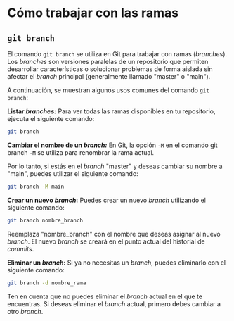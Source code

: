 # Cómo trabajar con las ramas

## `git branch`

El comando `git branch` se utiliza en Git para trabajar con ramas (*branches*). Los *branches* son versiones paralelas de un repositorio que permiten desarrollar características o solucionar problemas de forma aislada sin afectar el *branch* principal (generalmente llamado "master" o "main").

A continuación, se muestran algunos usos comunes del comando `git branch`:

**Listar *branches:*** Para ver todas las ramas disponibles en tu repositorio, ejecuta el siguiente comando:

```bash
git branch
```

**Cambiar el nombre de un *branch:*** En Git, la opción `-M` en el comando git branch `-M` se utiliza para renombrar la rama actual.

Por lo tanto, si estás en el *branch* "master" y deseas cambiar su nombre a "main", puedes utilizar el siguiente comando:

```bash
git branch -M main
```

**Crear un nuevo *branch*:** Puedes crear un nuevo *branch* utilizando el siguiente comando:

```bash
git branch nombre_branch
```

Reemplaza "nombre_branch" con el nombre que deseas asignar al nuevo *branch*. El nuevo *branch* se creará en el punto actual del historial de *commits*.

**Eliminar un *branch*:** Si ya no necesitas un *branch*, puedes eliminarlo con el siguiente comando:

```bash
git branch -d nombre_rama
```

Ten en cuenta que no puedes eliminar el *branch* actual en el que te encuentras. Si deseas eliminar el *branch* actual, primero debes cambiar a otro *branch*.